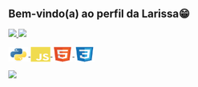 ## Bem-vindo(a) ao perfil da Larissa😁

<div>
   <a href="https://github.com/LarissaVie">
   <img height="180em" src="https://github-readme-stats.vercel.app/api?username=LarissaVie&show_icons=true&theme=dark&include_all_commits=true&count_private=true"/>
   <img height="180em" src="https://github-readme-stats.vercel.app/api/top-langs/?username=LarissaVie&layout=compact&langs_count=6&theme=dark"/>
</div>
    
<div style="display: inline_block"><br>
    <img align="center" alt="Python" height="30" width="40" src="https://raw.githubusercontent.com/devicons/devicon/master/icons/python/python-original.svg">
  <img align="center" alt="Js" height="30" width="40" src="https://raw.githubusercontent.com/devicons/devicon/master/icons/javascript/javascript-plain.svg">
  <img align="center" alt="HTML" height="30" width="40" src="https://raw.githubusercontent.com/devicons/devicon/master/icons/html5/html5-original.svg">
  <img align="center" alt="CSS" height="30" width="40" src="https://raw.githubusercontent.com/devicons/devicon/master/icons/css3/css3-original.svg">
</div>
<br>
 
<div> 
  <a href="https:https://www.linkedin.com/in/larissa-vieira-00a9a4291" target="_blank"><img src="https://img.shields.io/badge/-LinkedIn-%230077B5?style=for-the-badge&logo=linkedin&logoColor=white" target="_blank"></a>
</div>


